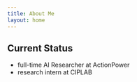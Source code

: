 ```yaml
---
title: About Me
layout: home
---
```


## Current Status

- full-time AI Researcher at ActionPower
- research intern at CIPLAB